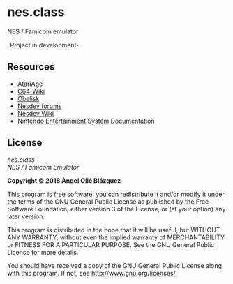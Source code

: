 # nes.class
NES / Famicom emulator 

-Project in development-

## Resources  
* [AtariAge](http://atariage.com)  
* [C64-Wiki](https://www.c64-wiki.com)  
* [Obelisk](http://www.obelisk.me.uk/)  
* [Nesdev forums](https://forums.nesdev.com)  
* [Nesdev Wiki](http://wiki.nesdev.com)  
* [Nintendo Entertainment System Documentation](http://www.nesdev.com/NESDoc.pdf)  
   


## License

*nes.class*  
*NES / Famicom Emulator* 

**Copyright &copy;  2018 Àngel Ollé Blázquez**

This program is free software: you can redistribute it and/or modify it under the terms of the GNU General Public License as published by the Free Software Foundation, either version 3 of the License, or (at your option) any later version.
 
This program is distributed in the hope that it will be useful, but WITHOUT ANY WARRANTY; without even the implied warranty of MERCHANTABILITY or FITNESS FOR A PARTICULAR PURPOSE. See the GNU General Public License for more details.
 
You should have received a copy of the GNU General Public License along with this program. If not, see <http://www.gnu.org/licenses/>.
